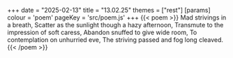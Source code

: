 +++
date = "2025-02-13"
title = "13.02.25"
themes = ["rest"]
[params]
  colour = 'poem'
  pageKey = 'src/poem.js'
+++
{{< poem >}}
Mad strivings in a breath,
Scatter as the sunlight though a hazy afternoon,
Transmute to the impression of soft caress,
Abandon snuffed to give wide room,
To contemplation on unhurried eve,
The striving passed and fog long cleaved.
{{< /poem >}}